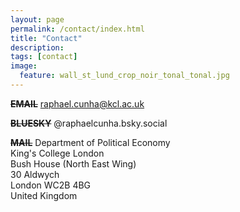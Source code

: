 ```yaml
---
layout: page
permalink: /contact/index.html
title: "Contact"
description:
tags: [contact]
image:
  feature: wall_st_lund_crop_noir_tonal_tonal.jpg
---
```



<s><strong>EMAIL</strong></s>
raphael.cunha@kcl.ac.uk

<s><strong>BLUESKY</strong></s>
@raphaelcunha.bsky.social

<s><strong>MAIL</strong></s>
Department of Political Economy<br>King's College London<br>Bush House (North East Wing)<br>30 Aldwych<br>London WC2B 4BG<br>United Kingdom


